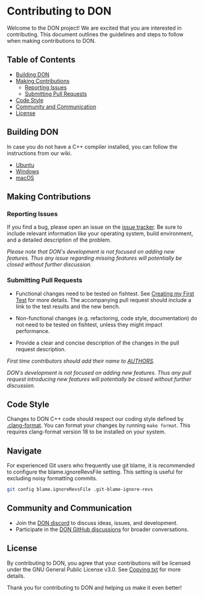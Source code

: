 # Contributing to DON

Welcome to the DON project! We are excited that you are interested in
contributing. This document outlines the guidelines and steps to follow when
making contributions to DON.

## Table of Contents

- [Building DON](#building-DON)
- [Making Contributions](#making-contributions)
  - [Reporting Issues](#reporting-issues)
  - [Submitting Pull Requests](#submitting-pull-requests)
- [Code Style](#code-style)
- [Community and Communication](#community-and-communication)
- [License](#license)

## Building DON

In case you do not have a C++ compiler installed, you can follow the
instructions from our wiki.

- [Ubuntu][ubuntu-compiling-link]
- [Windows][windows-compiling-link]
- [macOS][macos-compiling-link]

## Making Contributions

### Reporting Issues

If you find a bug, please open an issue on the
[issue tracker][issue-tracker-link]. Be sure to include relevant information
like your operating system, build environment, and a detailed description of the
problem.

_Please note that DON's development is not focused on adding new features.
Thus any issue regarding missing features will potentially be closed without
further discussion._

### Submitting Pull Requests

- Functional changes need to be tested on fishtest. See
  [Creating my First Test][creating-my-first-test] for more details.
  The accompanying pull request should include a link to the test results and
  the new bench.

- Non-functional changes (e.g. refactoring, code style, documentation) do not
  need to be tested on fishtest, unless they might impact performance.

- Provide a clear and concise description of the changes in the pull request
  description.

_First time contributors should add their name to [AUTHORS](./AUTHORS)._

_DON's development is not focused on adding new features. Thus any pull
request introducing new features will potentially be closed without further
discussion._

## Code Style

Changes to DON C++ code should respect our coding style defined by
[.clang-format](.clang-format). You can format your changes by running
`make format`. This requires clang-format version 18 to be installed on your system.

## Navigate

For experienced Git users who frequently use git blame, it is recommended to
configure the blame.ignoreRevsFile setting.
This setting is useful for excluding noisy formatting commits.

```bash
git config blame.ignoreRevsFile .git-blame-ignore-revs
```

## Community and Communication

- Join the [DON discord][discord-link] to discuss ideas, issues, and
  development.
- Participate in the [DON GitHub discussions][discussions-link] for
  broader conversations.

## License

By contributing to DON, you agree that your contributions will be licensed
under the GNU General Public License v3.0. See [Copying.txt][copying-link] for
more details.

Thank you for contributing to DON and helping us make it even better!

[copying-link]:           https://github.com/ehsanrashid/DON/blob/master/Copying.txt
[discord-link]:           https://discord.gg/GWDRS3kU6R
[discussions-link]:       https://github.com/ehsanrashid/DON/discussions/new
[creating-my-first-test]: https://github.com/ehsanrashid/DON/fishtest/wiki/Creating-my-first-test#create-your-test
[issue-tracker-link]:     https://github.com/ehsanrashid/DON/issues
[ubuntu-compiling-link]:  https://github.com/ehsanrashid/DON/wiki/Developers#user-content-installing-a-compiler-1
[windows-compiling-link]: https://github.com/ehsanrashid/DON/wiki/Developers#user-content-installing-a-compiler
[macos-compiling-link]:   https://github.com/ehsanrashid/DON/wiki/Developers#user-content-installing-a-compiler-2
